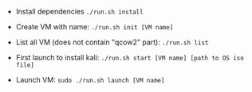- Install dependencies
`./run.sh install`
- Create VM with name:
`./run.sh init [VM name]`

- List all VM (does not contain "qcow2" part):
`./run.sh list`

- First launch to install kali:
`./run.sh start [VM name] [path to OS iso file]`

- Launch VM: 
`sudo ./run.sh launch [VM name]`



